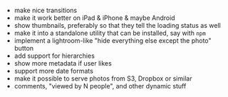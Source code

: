
* make nice transitions
* make it work better on iPad & iPhone & maybe Android
* show thumbnails, preferably so that they tell the loading status as well
* make it into a standalone utility that can be installed, say with `npm`
* implement a lightroom-like "hide everything else except the photo" button
* add support for hierarchies
* show more metadata if user likes
* support more date formats
* make it possible to serve photos from S3, Dropbox or similar
* comments, "viewed by N people", and other dynamic stuff

